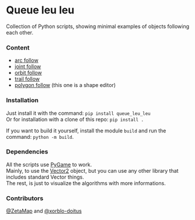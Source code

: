 # Queue leu leu
Collection of Python scripts, showing minimal examples of objects following each other.


### Content
* [arc follow](https://github.com/xorblo-doitus/queue_leu_leu/tree/main/src/queue_leu_leu/arc)
* [joint follow](https://github.com/xorblo-doitus/queue_leu_leu/tree/main/src/queue_leu_leu/joint)
* [orbit follow](https://github.com/xorblo-doitus/queue_leu_leu/tree/main/src/queue_leu_leu/orbit)
* [trail follow](https://github.com/xorblo-doitus/queue_leu_leu/tree/main/src/queue_leu_leu/trail)
* [polygon follow](https://github.com/xorblo-doitus/queue_leu_leu/tree/main/src/queue_leu_leu/polygon) (this one is a shape editor)


### Installation
Just install it with the command: ``pip install queue_leu_leu`` <br>
Or for installation with a clone of this repo: ``pip install .``

If you want to build it yourself, install the module ``build`` and run the command: ``python -m build``.


### Dependencies
All the scripts use [PyGame](https://github.com/pygame/pygame) to work. <br>
Mainly, to use the [Vector2](https://www.pygame.org/docs/ref/math.html?highlight=vector2#pygame.math.Vector2) object, but you can use any other library that includes standard Vector things. <br>
The rest, is just to visualize the algorithms with more informations.


### Contributors
[@ZetaMap](https://github.com/ZetaMap) and [@xorblo-doitus](https://github.com/xorblo-doitus)
